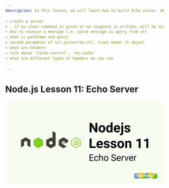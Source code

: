 ```yaml
---
description: In this lesson, we will learn how to build Echo server. We will ping a certain site and get the response in form of echo. By echo, I mean that we will be able to receive message whatever we send. It will be like reflection of our request message just like an echo. We will also learn about status code and headers that are associated with any request.

- create a server
- , if no clear command is given or no response is written, will do nothing. Browser will wait. Explain how req and res works.  If you don’t tell the server “send back a response it will send nothing back. 
- How to receive a message i.e. parse message as query from url
- what is pathname and query
- second parameter of url.parse(req.url, true) makes it object
- what are headers
- talk about 'Cache-control', 'no-cache'
- what are different types of headers we can use

---
```

# Node.js Lesson 11: Echo Server

![cover](./nodejs-l11.png)
